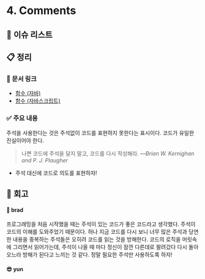# 4. Comments

## :pushpin: 이슈 리스트

## :clipboard: 정리

### :link: 문서 링크

- [함수 (자바)](./heewhy_java.md)
- [함수 (자바스크립트)](./brad_javascript.md)

### :white_check_mark: 주요 내용

주석을 사용한다는 것은 주석없이 코드를 표현하지 못한다는 표시이다. 코드가 유일한 진실이어야 한다.

> 나쁜 코드에 주석을 달지 말고, 코드를 다시 작성해라.
> —_Brian W. Kernighan and P. J. Plaugher_

- 주석 대신에 코드로 의도를 표현하자!

## :pray: 회고

#### :bread: brad

프로그래밍을 처음 시작했을 때는 주석이 있는 코드가 좋은 코드라고 생각했다. 주석이 코드의 이해를 도와주었기 때문이다. 허나 지금 코드를 다시 보니 너무 많은 주석과 당연한 내용을 중복하는 주석들은 오히려 코드를 읽는 것을 방해한다.
코드의 로직을 머릿속에 그리면서 읽어가는데, 주석이 나올 때 마다 정신이 잠깐 다른데로 팔려갔다 다시 돌아오느라 방해가 된다고 느끼는 것 같다. 정말 필요한 주석만 사용하도록 하자!

#### :sunglasses: yun
